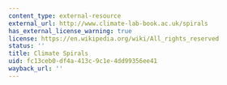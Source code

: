 ```yaml
---
content_type: external-resource
external_url: http://www.climate-lab-book.ac.uk/spirals
has_external_license_warning: true
license: https://en.wikipedia.org/wiki/All_rights_reserved
status: ''
title: Climate Spirals
uid: fc13ceb0-df4a-413c-9c1e-4dd99356ee41
wayback_url: ''
---
```

